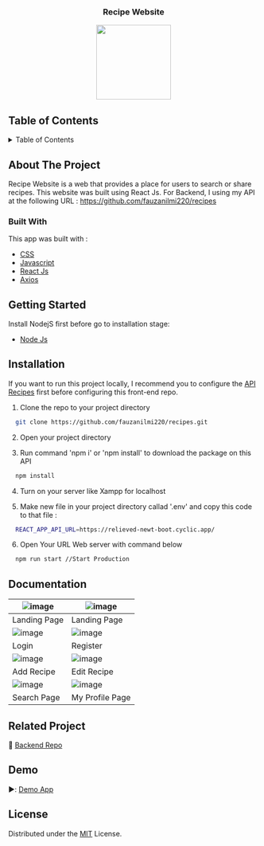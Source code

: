 <div align="center">
    <h3 align="center">Recipe Website</h3>
    <img src='https://user-images.githubusercontent.com/126861853/244944772-c5b36b83-404c-441b-b6ad-fbcd416cd213.png' width="150" height="150" />
</div>

## Table of Contents
<details>
  <summary>Table of Contents</summary>
  <ol>
    <li>
      <a href="#about-the-project">About The Project</a>
      <ul>
        <li><a href="#built-with">Built With</a></li>
      </ul>
    </li>
    <li><a href="#getting-started">Getting Started</a></li>
    <li><a href="#installation">Installation</a></li>
    <li><a href="#documentation">Documentation</a></li>
    <li><a href="#related-project">Related Project</a></li>
    <li><a href="#demo">Demo</a></li>
    <li><a href="#license">License</a></li>
  </ol>
</details>

## About The Project
Recipe Website is a web that provides a place for users to search or share recipes. This website was built using React Js. For Backend, I using my API at the following URL : https://github.com/fauzanilmi220/recipes

### Built With
This app was built with  : <br>
- <a href='https://developer.mozilla.org/en-US/docs/Web/CSS'>CSS</a><br>
- <a href='https://www.javascript.com/'>Javascript</a><br>
- <a href='https://reactjs.org/'>React Js</a><br>
- <a href='https://axios-http.com/'>Axios</a><br>

## Getting Started
Install NodejS first before go to installation stage:
* <a href='https://nodejs.org/en/download'>Node Js</a><br>


## Installation
If you want to run this project locally, I recommend you to configure the <a href='https://github.com/fauzanilmi220/recipes'>API Recipes</a> first before configuring this front-end repo.

1. Clone the repo to your project directory

```bash
  git clone https://github.com/fauzanilmi220/recipes.git
```
2. Open your project directory 

3. Run command 'npm i' or 'npm install' to download the package on this API
```bash
  npm install
```
4. Turn on your server like Xampp for localhost

5. Make new file in your project directory callad '.env' and copy this code to that file :
```bash
  REACT_APP_API_URL=https://relieved-newt-boot.cyclic.app/
```
6. Open Your URL Web server with command below
```bash
  npm run start //Start Production
```

## Documentation
| ![image](https://user-images.githubusercontent.com/126861853/240817412-960eed14-a677-4847-b2a1-b45b183df282.png) | ![image](https://user-images.githubusercontent.com/126861853/240817420-443598cf-90f3-4780-b1a9-ad8d0f93cf1b.png) |
|---------------------------------------|--------------------------------------------|
| Landing Page                              | Landing Page                               |
| ![image](https://user-images.githubusercontent.com/126861853/240817426-2e4e36be-8422-408c-97c0-c4a853b220a3.png) | ![image](https://user-images.githubusercontent.com/126861853/240817427-fc8530d5-e5d9-4613-8051-0a09cb5c7fcf.png) |
| Login                          | Register                             |
| ![image](https://user-images.githubusercontent.com/126861853/240817424-561e04e6-a5bc-4a50-a6ac-8b6dc52077a7.png) | ![image](https://user-images.githubusercontent.com/126861853/240817430-24458eb8-c4a6-415d-a852-90017e12f588.png) |
| Add Recipe                            | Edit Recipe                          |
| ![image](https://user-images.githubusercontent.com/126861853/247628821-e5c21ae9-5f96-46e0-99dd-4d7c0ad6aa00.png) | ![image](https://user-images.githubusercontent.com/126861853/247628833-2c4b3105-25bd-452e-81dd-c718ebe2ec0a.png) |
| Search Page                            | My Profile Page                          |

## Related Project
:rocket: [Backend Repo](https://github.com/fauzanilmi220/recipes)

## Demo
▶️: [Demo App](https://react-recipes-seven.vercel.app/home)

## License
Distributed under the [MIT](/LICENSE) License.

